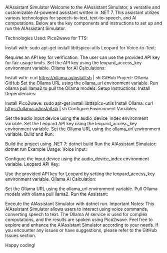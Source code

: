 AIAssistant Simulator
Welcome to the AIAssistant Simulator, a versatile and customizable AI-powered assistant written in .NET 7. This assistant utilizes various technologies for speech-to-text, text-to-speech, and AI computations. Below are the key components and instructions to set up and run the AIAssistant Simulator.

Technologies Used:
Pico2wave for TTS:

Install with: sudo apt-get install libttspico-utils
Leopard for Voice-to-Text:

Requires an API key for verification. The user can use the provided API key for fair usage limits.
Set the API key using the leopard_access_key environment variable.
Ollama for AI Calculations:

Install with: curl https://ollama.ai/install.sh | sh
GitHub Project: Ollama GitHub
Set the Ollama URL using the ollama_url environment variable.
Run ollama pull llama2 to pull the Ollama models.
Setup Instructions:
Install Dependencies:

Install Pico2wave: sudo apt-get install libttspico-utils
Install Ollama: curl https://ollama.ai/install.sh | sh
Configure Environment Variables:

Set the audio input device using the audio_device_index environment variable.
Set the Leopard API key using the leopard_access_key environment variable.
Set the Ollama URL using the ollama_url environment variable.
Build and Run:

Build the project using .NET 7: dotnet build
Run the AIAssistant Simulator: dotnet run
Example Usage:
Voice Input:

Configure the input device using the audio_device_index environment variable.
Leopard API Key:

Use the provided API key for Leopard by setting the leopard_access_key environment variable.
Ollama AI Calculation:

Set the Ollama URL using the ollama_url environment variable.
Pull Ollama models with ollama pull llama2.
Run the Assistant:

Execute the AIAssistant Simulator with dotnet run.
Important Notes:
This AIAssistant Simulator allows users to interact using voice commands, converting speech to text.
The Ollama AI service is used for complex computations, and the results are spoken using Pico2wave.
Feel free to explore and enhance the AIAssistant Simulator according to your needs. If you encounter any issues or have suggestions, please refer to the GitHub Issues section.

Happy coding!
